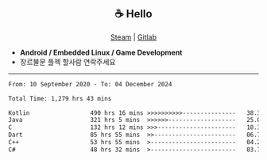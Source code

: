 <h2 align="center"> ☕ Hello </h2>

<p align="center">
  <a href="https://steamcommunity.com/id/Niforances/">Steam</a> |
  <a href="https://gitlab.com/niforances">Gitlab</a>
</p>

 - **Android / Embedded Linux / Game Development**
 - 장르불문 플젝 할사람 연락주세요

------

<!--START_SECTION:waka-->

```txt
From: 10 September 2020 - To: 04 December 2024

Total Time: 1,279 hrs 43 mins

Kotlin                 490 hrs 16 mins >>>>>>>>>>---------------   38.31 %
Java                   321 hrs 5 mins  >>>>>>-------------------   25.09 %
C                      132 hrs 12 mins >>>----------------------   10.33 %
Dart                   85 hrs 55 mins  >>-----------------------   06.71 %
C++                    53 hrs 55 mins  >------------------------   04.21 %
C#                     48 hrs 32 mins  >------------------------   03.79 %
```

<!--END_SECTION:waka-->
